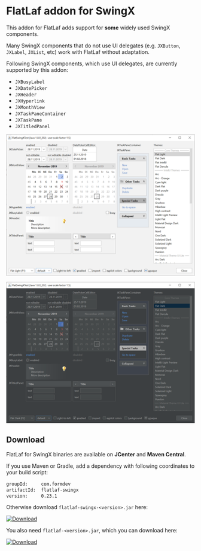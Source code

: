FlatLaf addon for SwingX
========================

This addon for FlatLaf adds support for **some** widely used SwingX components.

Many SwingX components that do not use UI delegates (e.g. `JXButton`, `JXLabel`,
`JXList`, etc) work with FlatLaf without adaptation.

Following SwingX components, which use UI delegates, are currently supported by
this addon:

- `JXBusyLabel`
- `JXDatePicker`
- `JXHeader`
- `JXHyperlink`
- `JXMonthView`
- `JXTaskPaneContainer`
- `JXTaskPane`
- `JXTitledPanel`

![Flat Light SwingX Demo](../images/FlatLightSwingXTest.png)

![Flat Dark SwingX Demo](../images/FlatDarkSwingXTest.png)


Download
--------

FlatLaf for SwingX binaries are available on **JCenter** and **Maven Central**.

If you use Maven or Gradle, add a dependency with following coordinates to your
build script:

    groupId:     com.formdev
    artifactId:  flatlaf-swingx
    version:     0.23.1

Otherwise download `flatlaf-swingx-<version>.jar` here:

[![Download](https://api.bintray.com/packages/jformdesigner/flatlaf/flatlaf-swingx/images/download.svg)](https://bintray.com/jformdesigner/flatlaf/flatlaf-swingx/_latestVersion)

You also need `flatlaf-<version>.jar`, which you can download here:

[![Download](https://api.bintray.com/packages/jformdesigner/flatlaf/flatlaf/images/download.svg)](https://bintray.com/jformdesigner/flatlaf/flatlaf/_latestVersion)
